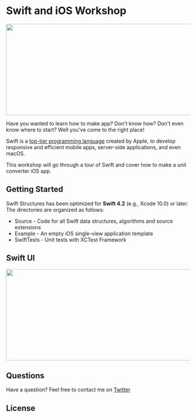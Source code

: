 # Swift and iOS Workshop
<div align="center">
<img width="700" height="250" src="https://cdn-images-1.medium.com/max/800/1*e1ndrqm2zZhe7IVjA6ugpw.jpeg"><br>
</div>

Have you wanted to learn how to make app? Don't know how? Don't even know where to start? Well you've come to the right place!

Swift is a [top-tier programming language](https://www.wired.com/story/apples-swift-programming-language-is-now-top-tier/) created by Apple, to develop responsive and efficient mobile apps, server-side applications, and even macOS.

This workshop will go through a tour of Swift and cover how to make a unit converter iOS app.


Getting Started
--------------------

Swift Structures has been optimized for **Swift 4.2** (e.g., Xcode 10.0) or later. The directories are organized as follows:
+ Source - Code for all Swift data structures, algorithms and source extensions
+ Example - An empty iOS single-view application template
+ SwiftTests - Unit tests with XCTest Framework


Swift UI
--------------------
<div align="center">
<img width="700" height="250" src="https://developer.apple.com/assets/elements/icons/swiftui/swiftui-96x96_2x.png"><br>
</div>
</div>


Questions
--------------------

Have a question? Feel free to contact me on <a href="http://www.twitter.com/leonardodika_" target="_blank">Twitter</a>


License
--------------------

